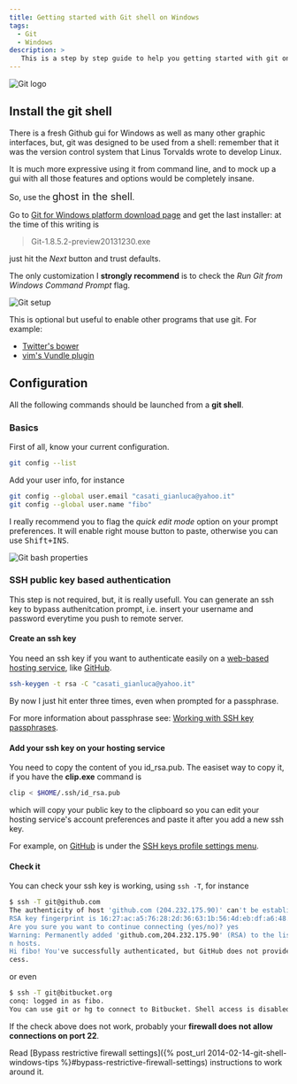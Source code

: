 ```yaml
---
title: Getting started with Git shell on Windows
tags:
  - Git
  - Windows
description: >
   This is a step by step guide to help you getting started with git on Windows.
---
```


![Git logo][1]

## Install the git shell

There is a fresh Github gui for Windows as well as many other graphic interfaces, but, git was designed to be used from a shell: remember that it was the version control system that Linus Torvalds wrote to develop Linux.

It is much more expressive using it from command line, and to mock up a gui with all those features and options would be completely insane.

So, use the <span style="font-size: large;">ghost in the shell</span>.

Go to [Git for Windows platform download page](http://git-scm.com/download/win) and get the last installer: at the time of this writing is

> Git-1.8.5.2-preview20131230.exe

just hit the *Next* button and trust defaults.

The only customization I **strongly recommend** is to check the *Run Git from Windows Command Prompt* flag.

![Git setup][2]

 This is optional but useful to enable other programs that use git. For example:

* [Twitter's bower](http://bower.io/)
* [vim's Vundle plugin](https://github.com/gmarik/vundle)

## Configuration

<div class="paper warning">All the following commands should be launched from a <strong>git shell</strong>.</div>

### Basics

First of all, know your current configuration.

```bash
git config --list
```

Add your user info, for instance

```bash
git config --global user.email "casati_gianluca@yahoo.it"
git config --global user.name "fibo"
```

I really recommend you to flag the *quick edit mode* option on your prompt preferences. It will enable right mouse button to paste, otherwise you can use <kbd>Shift+INS</kbd>.

![Git bash properties][3]

### SSH public key based authentication


This step is not required, but, it is really usefull. You can generate an ssh key to bypass authenitcation prompt, i.e. insert your username and password everytime you push to remote server.

#### Create an ssh key


You need an ssh key if you want to authenticate easily on a [web-based hosting service](http://en.wikipedia.org/wiki/Shared_web_hosting_service), like [GitHub][4].

```bash
ssh-keygen -t rsa -C "casati_gianluca@yahoo.it"
```

By now I just hit enter three times, even when prompted for a passphrase.

For more information about passphrase see: [Working with SSH key passphrases](https://help.github.com/articles/working-with-ssh-key-passphrases).

#### Add your ssh key on your hosting service

You need to copy the content of you id_rsa.pub. The easiset way to copy it, if you have the **clip.exe** command is

```bash
clip < $HOME/.ssh/id_rsa.pub
```

which will copy your public key to the clipboard so you can edit your hosting service's account preferences and paste it after you add a new ssh key.

For example, on [GitHub][4] is under the [SSH keys profile settings menu](https://github.com/settings/ssh).

#### Check it

You can check your ssh key is working, using `ssh -T`, for instance

```bash
$ ssh -T git@github.com
The authenticity of host 'github.com (204.232.175.90)' can't be established.
RSA key fingerprint is 16:27:ac:a5:76:28:2d:36:63:1b:56:4d:eb:df:a6:48.
Are you sure you want to continue connecting (yes/no)? yes
Warning: Permanently added 'github.com,204.232.175.90' (RSA) to the list of know
n hosts.
Hi fibo! You've successfully authenticated, but GitHub does not provide shell ac
cess.
```

or even

```bash
$ ssh -T git@bitbucket.org
conq: logged in as fibo.
You can use git or hg to connect to Bitbucket. Shell access is disabled.
```

<div class="paper warning">If the check above does not work, probably your <strong>firewall does not allow connections on  port 22</strong>.</div>

Read [Bypass restrictive firewall settings]({% post_url 2014-02-14-git-shell-windows-tips %}#bypass-restrictive-firewall-settings) instructions to work around it.

[1]: http://git-scm.com/images/logo@2x.png
[2]: https://lh6.googleusercontent.com/_O0nduo4l74xVtUf_0kvwdo1x5S5LKUIUPkJrJIuxJ8=s0 "Git setup"
[3]: https://lh6.googleusercontent.com/0CCA8zW8bPiL4238EDEpIfLvxQGKlW50zumiH7YxFKQ=s0 "Git bash properties"
[4]: https://github.com/
